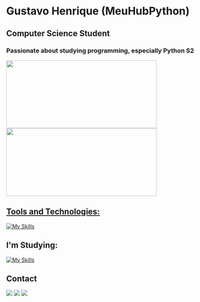# Gustavo Henrique (MeuHubPython)
## Computer Science Student
### Passionate about studying programming, especially Python S2

<div>
<a href="https://github.com/MeuHubPython">
<img loading="lazy" height="180em" width="400em" src="https://github-readme-stats.vercel.app/api/top-langs/?username=MeuHubPython&layout=compact&langs_count=7&theme=github_dark"/><img loading="lazy" height="180em" width="400em" src="https://github-readme-stats.vercel.app/api?username=MeuHubPython&show_icons=true&theme=github_dark&include_all_commits=true&count_private=true"/>
</div>

## Tools and Technologies:

[![My Skills](https://skillicons.dev/icons?i=git,py)](https://skillicons.dev)

## I'm Studying:
[![My Skills](https://skillicons.dev/icons?i=linux,html,css,js,java,flask,go)](https://skillicons.dev)

## Contact

<div>
<a href="https://instagram.com/imgusta_" target="_blank"><img loading="lazy" src="https://img.shields.io/badge/-Instagram-%23E4405F?style=for-the-badge&logo=instagram&logoColor=white" target="_blank"></a>
<a href = "mailto:gustavotitara070@gmail.com"><img loading="lazy" src="https://img.shields.io/badge/Gmail-D14836?style=for-the-badge&logo=gmail&logoColor=white" target="_blank"></a>
<a href="https://www.linkedin.com/in/gustavo-titara-13900b1a7" target="_blank"><img loading="lazy" src="https://img.shields.io/badge/-LinkedIn-%230077B5?style=for-the-badge&logo=linkedin&logoColor=white" target="_blank"></a>   
</div>

